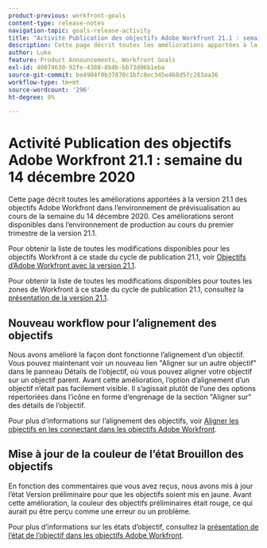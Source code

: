 ```yaml
---
product-previous: workfront-goals
content-type: release-notes
navigation-topic: goals-release-activity
title: "Activité Publication des objectifs Adobe Workfront 21.1 : semaine du 14 décembre 2020"
description: Cette page décrit toutes les améliorations apportées à la version 21.1 des objectifs Adobe Workfront dans l’environnement de prévisualisation au cours de la semaine du 14 décembre 2020. Ces améliorations seront disponibles dans l’environnement de production au cours du premier trimestre de la version 21.1.
author: Luke
feature: Product Announcements, Workfront Goals
exl-id: 40074630-92fe-4388-8b4b-bb73d06b1eba
source-git-commit: be4904f0b37870c1bfc8ec345e468d5fc283aa36
workflow-type: tm+mt
source-wordcount: '296'
ht-degree: 0%

---
```


# Activité Publication des objectifs Adobe Workfront 21.1 : semaine du 14 décembre 2020

Cette page décrit toutes les améliorations apportées à la version 21.1 des objectifs Adobe Workfront dans l’environnement de prévisualisation au cours de la semaine du 14 décembre 2020. Ces améliorations seront disponibles dans l’environnement de production au cours du premier trimestre de la version 21.1.

Pour obtenir la liste de toutes les modifications disponibles pour les objectifs Workfront à ce stade du cycle de publication 21.1, voir [Objectifs d’Adobe Workfront avec la version 21.1](../../../../product-announcements/product-releases/goals-release-activity/goals-release-21-1.md).

Pour obtenir la liste de toutes les modifications disponibles pour toutes les zones de Workfront à ce stade du cycle de publication 21.1, consultez la [présentation de la version 21.1](../../../../product-announcements/product-releases/21.1-release-activity/21-1-release-overview.md).

## Nouveau workflow pour l’alignement des objectifs

Nous avons amélioré la façon dont fonctionne l’alignement d’un objectif. Vous pouvez maintenant voir un nouveau lien &quot;Aligner sur un autre objectif&quot; dans le panneau Détails de l’objectif, où vous pouvez aligner votre objectif sur un objectif parent. Avant cette amélioration, l’option d’alignement d’un objectif n’était pas facilement visible. Il s’agissait plutôt de l’une des options répertoriées dans l’icône en forme d’engrenage de la section &quot;Aligner sur&quot; des détails de l’objectif.

Pour plus d’informations sur l’alignement des objectifs, voir [Aligner les objectifs en les connectant dans les objectifs Adobe Workfront](../../../../workfront-goals/goal-alignment/align-goals-by-connecting-them.md).

## Mise à jour de la couleur de l’état Brouillon des objectifs

En fonction des commentaires que vous avez reçus, nous avons mis à jour l’état Version préliminaire pour que les objectifs soient mis en jaune. Avant cette amélioration, la couleur des objectifs préliminaires était rouge, ce qui aurait pu être perçu comme une erreur ou un problème.

Pour plus d’informations sur les états d’objectif, consultez la [présentation de l’état de l’objectif dans les objectifs Adobe Workfront](../../../../workfront-goals/goal-management/goal-status-overview.md).
